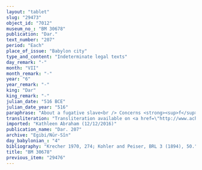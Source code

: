 ```yaml
---
layout: "tablet"
slug: "29473"
object_id: "7012"
museum_no_: "BM 30678"
publication: "Dar."
text_number: "207"
period: "Each"
place_of_issue: "Babylon city"
type_and_content: "Indeterminate legal texts"
day_remark: "-"
month: "VII"
month_remark: "-"
year: "6"
year_remark: "-"
king: "Dar"
king_remark: "-"
julian_date: "516 BCE"
julian_date_year: "516"
paraphrase: "About a fugative slave<br /> Concerns <strong><sup>f</sup>C,</strong> slave of <strong>A</strong>, whom <strong>B</strong> helped to flee (<em>halāqu</em> &Scaron;) from her master&#39;s house. <strong>A</strong> caught (<em>ka&scaron;ādu</em>) her in&nbsp;<strong>B</strong>&#39;s possession. He had mercy with him (<em>rēma ra&scaron;&ucirc;</em>) and [x] <em>la </em>(uncl.)&nbsp;he received from him. This last sentence is partly uncl. Names of xxx witnesses and the scribe.<br /> &nbsp;<br /> <strong>A</strong> = Marduk-nāṣir-apli/Itti-Marduk-balāṭu//Egibi; <strong>B</strong> = L&acirc;bā&scaron;i/&Scaron;umu-ukīn;<sup> <strong>f</strong></sup><strong>C </strong>= <sup>f</sup>Ta&scaron;līm"
transliteration: "Transliteration available on <a href=\"http://www.achemenet.com/fr/item/?/sources-textuelles/textes-par-regions/babylonie/babylone/1656624\" target=\"_blank\">Achemenet</a>"
imported: "Kathleen Abraham (12/12/2016)"
publication_name: "Dar. 207"
archive: "Egibi/Nūr-Sîn"
day_babylonian_: "4"
bibliography: "Krecher 1970, 274; Kohler and Peiser, BRL 3 (1894), 50."
title: "BM 30678"
previous_item: "29476"
---
```

